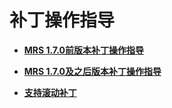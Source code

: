 # 补丁操作指导<a name="ZH-CN_TOPIC_0174499514"></a>

-   **[MRS 1.7.0前版本补丁操作指导](MRS-1-7-0前版本补丁操作指导-188.md)**  

-   **[MRS 1.7.0及之后版本补丁操作指导](MRS-1-7-0及之后版本补丁操作指导.md)**  

-   **[支持滚动补丁](支持滚动补丁.md)**  


